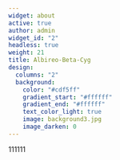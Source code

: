 ```yaml
---
widget: about
active: true
author: admin
widget_id: "2"
headless: true
weight: 21
title: Albireo-Beta-Cyg
design:
  columns: "2"
  background:
    color: "#cdf5ff"
    gradient_start: "#ffffff"
    gradient_end: "#ffffff"
    text_color_light: true
    image: background3.jpg
    image_darken: 0
---
```

111111